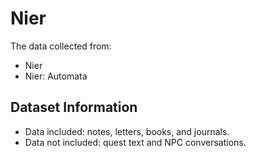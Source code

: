 # Nier

The data collected from:

- Nier
- Nier: Automata

## Dataset Information

- Data included: notes, letters, books, and journals. 
- Data not included: quest text and NPC conversations. 



